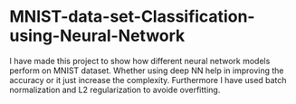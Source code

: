 # MNIST-data-set-Classification-using-Neural-Network
I have made this project to show how different neural network models perform on MNIST dataset. Whether using deep NN help in improving the accuracy or it just increase the complexity. Furthermore I have used batch normalization and L2  regularization to avoide overfitting.
